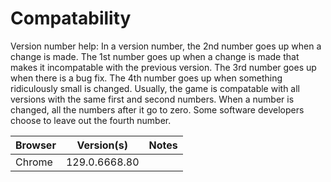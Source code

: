 # Compatability
Version number help:
In a version number, the 2nd number goes up when a change is made. The 1st number goes up when a change is made that makes it incompatable with the previous version. The 3rd number goes up when there is a bug fix. The 4th number goes up when something ridiculously small is changed. Usually, the game is compatable with all versions with the same first and second numbers. When a number is changed, all the numbers after it go to zero. Some software developers choose to leave out the fourth number.
<table>
    <thead>
        <tr>
            <th>Browser</th>
            <th>Version(s)</th>
            <th>Notes</th>
        </tr>
    </thead>
    <tbody>
        <tr>
            <td>Chrome</td>
            <td>129.0.6668.80</td>
        </tr>
    </tbody>
</table>